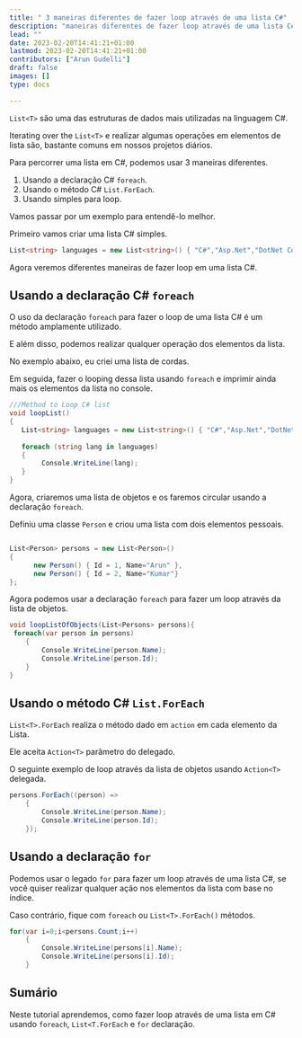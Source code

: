 ```yaml
---
title: " 3 maneiras diferentes de fazer loop através de uma lista C#"
description: "maneiras diferentes de fazer loop através de uma lista C# com exemplos"
lead: ""
date: 2023-02-20T14:41:21+01:00
lastmod: 2023-02-20T14:41:21+01:00
contributors: ["Arun Gudelli"]
draft: false
images: []
type: docs

---
```


`List<T>` são uma das estruturas de dados mais utilizadas na linguagem C#. 

Iterating over the `List<T>` e realizar algumas operações em elementos de lista são, bastante comuns em nossos projetos diários.

Para percorrer uma lista em C#, podemos usar 3 maneiras diferentes.

1. Usando a declaração C# `foreach`.
2. Usando o método C# `List.ForEach`.
3. Usando simples para loop.

Vamos passar por um exemplo para entendê-lo melhor. 

Primeiro vamos criar uma lista C# simples.

```csharp
List<string> languages = new List<string>() { "C#","Asp.Net","DotNet Core"};

```

Agora veremos diferentes maneiras de fazer loop em uma lista C#.

## Usando a declaração C# `foreach` 

O uso da declaração `foreach` para fazer o loop de uma lista C# é um método amplamente utilizado.

E além disso, podemos realizar qualquer operação dos elementos da lista.

No exemplo abaixo, eu criei uma lista de cordas.

Em seguida, fazer o looping dessa lista usando `foreach` e imprimir ainda mais os elementos da lista no console.

```csharp
///Method to Loop C# list
void loopList()
{
   List<string> languages = new List<string>() { "C#","Asp.Net","DotNet Core"};
   
   foreach (string lang in languages)
   {
        Console.WriteLine(lang);
   }
}
```

Agora, criaremos uma lista de objetos e os faremos circular usando a declaração `foreach`.

Definiu uma classe `Person` e criou uma lista com dois elementos pessoais.

```csharp

List<Person> persons = new List<Person>() 
{ 
      new Person() { Id = 1, Name="Arun" },
      new Person() { Id = 2, Name="Kumar"} 
};
```

Agora podemos usar a declaração `foreach` para fazer um loop através da lista de objetos.

```csharp
void loopListOfObjects(List<Persons> persons){
 foreach(var person in persons)
    {
        Console.WriteLine(person.Name);            
        Console.WriteLine(person.Id);
    }
}
```

## Usando o método C# `List.ForEach` 

`List<T>.ForEach` realiza o método dado em `action` em cada elemento da Lista.

Ele aceita `Action<T>` parâmetro do delegado. 

O seguinte exemplo de loop através da lista de objetos usando `Action<T>` delegada.

```csharp
persons.ForEach((person) =>
    {
        Console.WriteLine(person.Name);
        Console.WriteLine(person.Id);
    });
```

## Usando a declaração `for` 

Podemos usar o legado `for` para fazer um loop através de uma lista C#, se você quiser realizar qualquer ação nos elementos da lista com base no índice. 

Caso contrário, fique com `foreach` ou `List<T>.ForEach()` métodos.

```csharp
for(var i=0;i<persons.Count;i++)
    {
        Console.WriteLine(persons[i].Name);
        Console.WriteLine(persons[i].Id);
    }
```

## Sumário

Neste tutorial aprendemos, como fazer loop através de uma lista em C# usando `foreach`, `List<T.ForEach` e `for` declaração.










